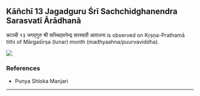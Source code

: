 ## Kāñchī 13 Jagadguru Śrī Sachchidghanendra Sarasvatī Ārādhanā
काञ्ची १३ जगद्गुरु श्री सच्चिद्घनेन्द्र सरस्वती आराधना is observed on Kṛṣṇa-Prathamā tithi of Mārgaśīrṣa (lunar) month (madhyaahna/puurvaviddha).

_![](https://github.com/sanskrit-coders/jyotisha/blob/master/jyotisha/panchangam/temporal/festival/images/kanchi-jagadgurus/jagadguru-13.jpg)_
### References
* Punya Shloka Manjari


---
